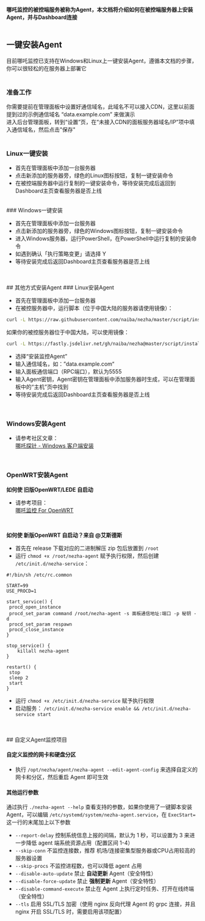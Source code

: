 **哪吒监控的被控端服务被称为Agent，本文档将介绍如何在被控端服务器上安装Agent，并与Dashboard连接**  
<br/>
## 一键安装Agent

目前哪吒监控已支持在Windows和Linux上一键安装Agent，遵循本文档的步骤，你可以很轻松的在服务器上部署它  
<br/>
### 准备工作

你需要提前在管理面板中设置好通信域名，此域名不可以接入CDN，这里以前面提到过的示例通信域名 “data.example.com” 来做演示  
进入后台管理面板，转到“设置”页，在“未接入CDN的面板服务器域名/IP”项中填入通信域名，然后点击"保存"  
<br/>
### Linux一键安装

* 首先在管理面板中添加一台服务器
* 点击新添加的服务器旁，绿色的Linux图标按钮，复制一键安装命令
* 在被控端服务器中运行复制的一键安装命令，等待安装完成后返回到Dashboard主页查看服务器是否上线  
<br/>
###  Windows一键安装

* 首先在管理面板中添加一台服务器
* 点击新添加的服务器旁，绿色的Windows图标按钮，复制一键安装命令
* 进入Windows服务器，运行PowerShell，在PowerShell中运行复制的安装命令
* 如遇到确认「执行策略变更」请选择 Y
* 等待安装完成后返回Dashboard主页查看服务器是否上线  
<br/>  
<br/>
## 其他方式安装Agent  
### Linux安装Agent  

* 首先在管理面板中添加一台服务器  
* 在被控服务器中，运行脚本（位于中国大陆的服务器请使用镜像）：
```bash
curl -L https://raw.githubusercontent.com/naiba/nezha/master/script/install.sh  -o nezha.sh && chmod +x nezha.sh && sudo ./nezha.sh
```  
如果你的被控服务器位于中国大陆，可以使用镜像：  
````bash
curl -L https://fastly.jsdelivr.net/gh/naiba/nezha@master/script/install.sh -o nezha.sh && chmod +x nezha.sh && sudo CN=true ./nezha.sh
````
* 选择“安装监控Agent”  
* 输入通信域名，如：”data.example.com“  
* 输入面板通信端口（RPC端口），默认为5555  
* 输入Agent密钥，Agent密钥在管理面板中添加服务器时生成，可以在管理面板中的“主机”页中找到  
* 等待安装完成后返回Dashboard主页查看服务器是否上线  
<br/>  

### Windows安装Agent  

- 请参考社区文章：  
[哪吒探针 - Windows 客户端安装](https://nyko.me/2020/12/13/nezha-windows-client.html)  
<br/>  

### OpenWRT安装Agent  

**如何使 旧版OpenWRT/LEDE 自启动**  
- 请参考项目：  
[哪吒监控 For OpenWRT](https://github.com/Erope/openwrt_nezha)  
<br/>

**如何使 新版OpenWRT 自启动？来自 @艾斯德斯**  
* 首先在 release 下载对应的二进制解压 zip 包后放置到 `/root`  
* 运行 `chmod +x /root/nezha-agent` 赋予执行权限，然后创建 `/etc/init.d/nezha-service`：

```shell
#!/bin/sh /etc/rc.common

START=99
USE_PROCD=1

start_service() {
 procd_open_instance
 procd_set_param command /root/nezha-agent -s 面板通信地址:端口 -p 秘钥 -d
 procd_set_param respawn
 procd_close_instance
}

stop_service() {
    killall nezha-agent
}

restart() {
 stop
 sleep 2
 start
}
```

* 运行 `chmod +x /etc/init.d/nezha-service` 赋予执行权限  
* 启动服务： `/etc/init.d/nezha-service enable && /etc/init.d/nezha-service start`  
<br/>  
<br/>
## 自定义Agent监控项目

#### 自定义监控的网卡和硬盘分区

* 执行 `/opt/nezha/agent/nezha-agent --edit-agent-config` 来选择自定义的网卡和分区，然后重启 Agent 即可生效

#### 其他运行参数

通过执行 `./nezha-agent --help` 查看支持的参数，如果你使用了一键脚本安装Agent，可以编辑 `/etc/systemd/system/nezha-agent.service`，在 `ExecStart=` 这一行的末尾加上以下参数

- `--report-delay` 控制系统信息上报的间隔，默认为 1 秒，可以设置为 3 来进一步降低 agent 端系统资源占用（配置区间 1-4）
- `--skip-conn` 不监控连接数，推荐 机场/连接密集型服务器或CPU占用较高的服务器设置
- `--skip-procs` 不监控进程数，也可以降低 agent 占用
- `--disable-auto-update` 禁止 **自动更新** Agent（安全特性）
- `--disable-force-update` 禁止 **强制更新** Agent（安全特性）
- `--disable-command-execute` 禁止在 Agent 上执行定时任务、打开在线终端（安全特性）
- `--tls` 启用 SSL/TLS 加密（使用 nginx 反向代理 Agent 的 grpc 连接，并且 nginx 开启 SSL/TLS 时，需要启用该项配置）